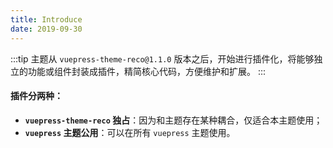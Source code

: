 ```yaml
---
title: Introduce
date: 2019-09-30
---
```


:::tip
主题从 `vuepress-theme-reco@1.1.0` 版本之后，开始进行插件化，将能够独立的功能或组件封装成插件，精简核心代码，方便维护和扩展。
:::

#### 插件分两种：
- **`vuepress-theme-reco` 独占**：因为和主题存在某种耦合，仅适合本主题使用；
- **`vuepress` 主题公用**：可以在所有 `vuepress` 主题使用。